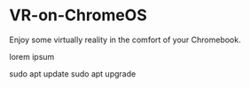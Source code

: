 # VR-on-ChromeOS
Enjoy some virtually reality in the comfort of your Chromebook.

  lorem ipsum

sudo apt update
sudo apt upgrade
